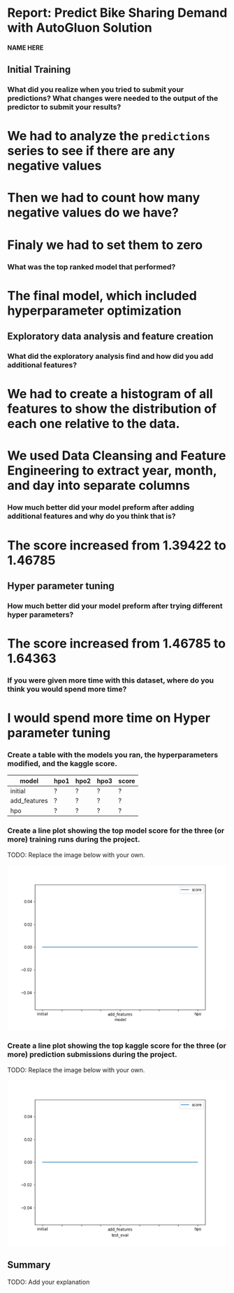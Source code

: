 # Report: Predict Bike Sharing Demand with AutoGluon Solution
#### NAME HERE

## Initial Training
### What did you realize when you tried to submit your predictions? What changes were needed to the output of the predictor to submit your results?

# We had to analyze the `predictions` series to see if there are any negative values
# Then we had to count how many negative values do we have?
# Finaly we had to set them to zero

### What was the top ranked model that performed?
# The final model, which included hyperparameter optimization

## Exploratory data analysis and feature creation
### What did the exploratory analysis find and how did you add additional features?

# We had to create a histogram of all features to show the distribution of each one relative to the data.
# We used Data Cleansing and Feature Engineering to extract year, month, and day into separate columns


### How much better did your model preform after adding additional features and why do you think that is?
# The score increased from 1.39422 to 1.46785

## Hyper parameter tuning
### How much better did your model preform after trying different hyper parameters?
# The score increased from 1.46785 to 1.64363

### If you were given more time with this dataset, where do you think you would spend more time?
# I would spend more time on Hyper parameter tuning

### Create a table with the models you ran, the hyperparameters modified, and the kaggle score.
|model|hpo1|hpo2|hpo3|score|
|--|--|--|--|--|
|initial|?|?|?|?|
|add_features|?|?|?|?|
|hpo|?|?|?|?|

### Create a line plot showing the top model score for the three (or more) training runs during the project.

TODO: Replace the image below with your own.

![model_train_score.png](img/model_train_score.png)

### Create a line plot showing the top kaggle score for the three (or more) prediction submissions during the project.

TODO: Replace the image below with your own.

![model_test_score.png](img/model_test_score.png)

## Summary
TODO: Add your explanation

